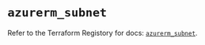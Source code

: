 # `azurerm_subnet`

Refer to the Terraform Registory for docs: [`azurerm_subnet`](https://registry.terraform.io/providers/hashicorp/azurerm/3.54.0/docs/resources/subnet).
